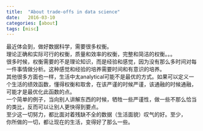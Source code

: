 ```yaml
---
title:  "About trade-offs in data science"
date:   2016-03-10
categories: [about]
tags: [misc]
---
```

最近体会到，做好数据科学，需要很多权衡。  
理论正确和实际可行的权衡，质量和效率的权衡，完整和简洁的权衡。。。    
很多时候，权衡需要的不是理论知识，而是经验和感觉，因为没有那么多时间对每一件事情做分析。这种感觉和经验的培养需要时间和有意识的培养。    
其他很多方面也一样，生活中太analytical可能不是最优的方式。如果可以定义一个生活的绩效函数，懂得权衡和取舍，在该严谨的时候严谨，该通融的时候通融，可能才是最优化此函数的点。  
一个简单的例子，当向别人讲解东西的时候，牺牲一些严谨性，做一些不那么恰当的类比，反而可以让别人更快得到要点。  
至少这一切努力，都比面对着残缺不全的数据（生活面貌）叹气的好。至少，  
你所做的一切，都让现在的生活，变得好了那么一些。  
